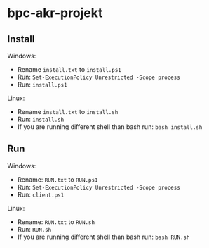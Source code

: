 # bpc-akr-projekt

## Install

Windows:

- Rename `install.txt` to `install.ps1`
- Run: `Set-ExecutionPolicy Unrestricted -Scope process`
- Run: `install.ps1`

Linux:

- Rename `install.txt` to `install.sh`
- Run: `install.sh`
- If you are running different shell than bash run: `bash install.sh`


## Run

Windows:

- Rename: `RUN.txt` to `RUN.ps1`
- Run: `Set-ExecutionPolicy Unrestricted -Scope process`
- Run: `client.ps1`


Linux:

- Rename: `RUN.txt` to `RUN.sh`
- Run: `RUN.sh`
- If you are running different shell than bash run: `bash RUN.sh`
